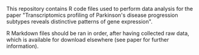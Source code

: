 This repository contains R code files used to perform data analysis for the paper "Transcriptomics profiling of Parkinson's disease progression subtypes reveals distinctive patterns of gene expression".

R Markdown files should be ran in order, after having collected raw data, which is available for download elsewhere (see paper for further information).
